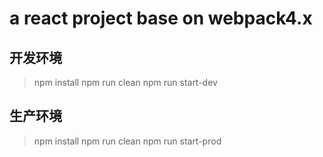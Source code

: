 # a react project base on webpack4.x

## 开发环境

> npm install 
> npm run clean
> npm run start-dev

## 生产环境

> npm install 
> npm run clean
> npm run start-prod



